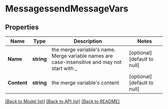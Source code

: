 # MessagessendMessageVars

## Properties
Name | Type | Description | Notes
------------ | ------------- | ------------- | -------------
**Name** | **string** | the merge variable&#39;s name. Merge variable names are case-insensitive and may not start with _ | [optional] [default to null]
**Content** | **string** | the merge variable&#39;s content | [optional] [default to null]

[[Back to Model list]](../README.md#documentation-for-models) [[Back to API list]](../README.md#documentation-for-api-endpoints) [[Back to README]](../README.md)


